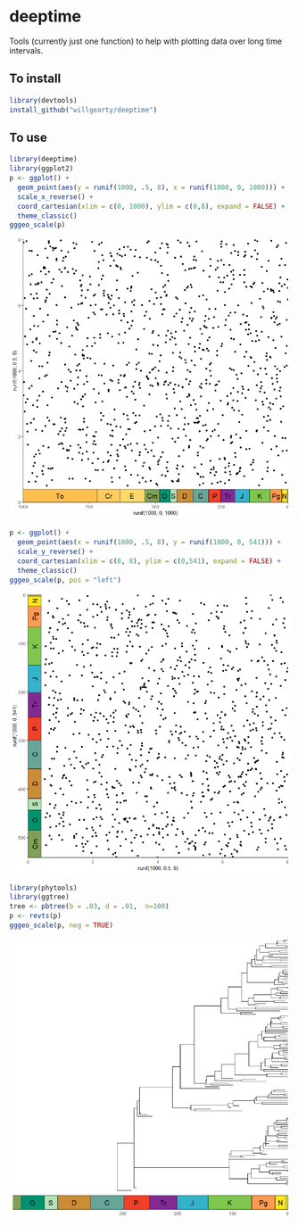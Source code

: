 # deeptime
Tools (currently just one function) to help with plotting data over long time intervals.

## To install
```r
library(devtools)
install_github("willgearty/deeptime")
```

## To use
```r
library(deeptime)
library(ggplot2)
p <- ggplot() +
  geom_point(aes(y = runif(1000, .5, 8), x = runif(1000, 0, 1000))) +
  scale_x_reverse() +
  coord_cartesian(xlim = c(0, 1000), ylim = c(0,8), expand = FALSE) +
  theme_classic()
gggeo_scale(p)
```

![example bottom scale](/images/example_bottom.png?raw=true)

```r
p <- ggplot() +
  geom_point(aes(x = runif(1000, .5, 8), y = runif(1000, 0, 541))) +
  scale_y_reverse() +
  coord_cartesian(xlim = c(0, 8), ylim = c(0,541), expand = FALSE) +
  theme_classic()
gggeo_scale(p, pos = "left")
```

![example left scale](/images/example_left.png?raw=true)

```r
library(phytools)
library(ggtree)
tree <- pbtree(b = .03, d = .01,  n=100)
p <- revts(p)
gggeo_scale(p, neg = TRUE)
```

![example phylogeny](/images/example_phylo.png?raw=true)

